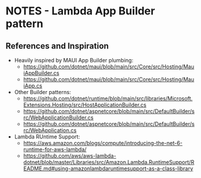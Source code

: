 
# NOTES - Lambda App Builder pattern

## References and Inspiration

* Heavily inspired by MAUI App Builder plumbing:
	* https://github.com/dotnet/maui/blob/main/src/Core/src/Hosting/MauiAppBuilder.cs
	* https://github.com/dotnet/maui/blob/main/src/Core/src/Hosting/MauiApp.cs
* Other Builder patterns:
	* https://github.com/dotnet/runtime/blob/main/src/libraries/Microsoft.Extensions.Hosting/src/HostApplicationBuilder.cs
	* https://github.com/dotnet/aspnetcore/blob/main/src/DefaultBuilder/src/WebApplicationBuilder.cs
	* https://github.com/dotnet/aspnetcore/blob/main/src/DefaultBuilder/src/WebApplication.cs
* Lambda RUntime Support:
	* https://aws.amazon.com/blogs/compute/introducing-the-net-6-runtime-for-aws-lambda/
	* https://github.com/aws/aws-lambda-dotnet/blob/master/Libraries/src/Amazon.Lambda.RuntimeSupport/README.md#using-amazonlambdaruntimesupport-as-a-class-library
